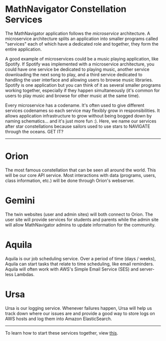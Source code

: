 
# MathNavigator Constellation Services

The MathNavigator application follows the *microservice* architecture. A microservice architecture splits an application into smaller programs called "services" each of which have a dedicated role and together, they form the entire application.

A good example of microservices could be a music playing application, like Spotify. If Spotify was implemented with a microservice architecture, you could have one service be dedicated to playing music, another service downloading the next song to play, and a third service dedicated to handling the user interface and allowing users to browse music libraries. Spotify is one application but you can think of it as several smaller programs working together, especially if they happen simultaneously (it's common for users to play music and browse for other music at the same time).

Every microservice has a codename. It's often used to give different services codenames so each service may flexibly grow in responsibilities. It allows application infrastructure to grow without being bogged down by naming schematics... and it's just more fun :). Here, we name our services after star constellations because sailors used to use stars to NAVIGATE through the oceans. GET IT?

------

# Orion
The most famous constellation that can be seen all around the world. This will be our core API service. Most interactions with data (programs, users, class information, etc.) will be done through Orion's webserver.

# Gemini
The twin websites (user and admin sites) will both connect to Orion. The user site will provide services for students and parents while the admin site will allow MathNavigator admins to update information for the community.

# Aquila
Aquila is our job scheduling service. Over a period of time (days / weeks), Aquila can start tasks that relate to time scheduling, like email reminders. Aquila will often work with AWS's Simple Email Service (SES) and server-less Lambdas.

# Ursa
Ursa is our logging service. Whenever failures happen, Ursa will help us track down where our issues are and provide a good way to store logs on AWS hosts and log them into Amazon ElasticSearch.

------

To learn how to start these services together, view [this](./onboarding.md).